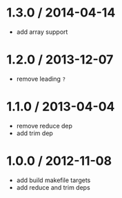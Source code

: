 
1.3.0 / 2014-04-14 
==================

 * add array support

1.2.0 / 2013-12-07
==================

  * remove leading `?`

1.1.0 / 2013-04-04
==================

  * remove reduce dep
  * add trim dep

1.0.0 / 2012-11-08
==================

  * add build makefile targets
  * add reduce and trim deps

